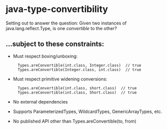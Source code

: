 java-type-convertibility
========================

Setting out to answer the question: Given two instances of 
java.lang.reflect.Type, is one *convertible* to the other?  

...subject to these constraints:
--------------------------------

* Must respect boxing/unboxing: 

        Types.areConvertible(int.class, Integer.class)  // true
        Types.areConvertible(Integer.class, int.class)  // true

* Must respect primitive widening conversions:

        Types.areConvertible(int.class, short.class)  // true
        Types.areConvertible(int.class, Short.class)  // true

* No external dependencies

* Supports ParameterizedTypes, WildcardTypes, GenericArrayTypes, etc.

* No published API other than Types.areConvertible(to, from)

